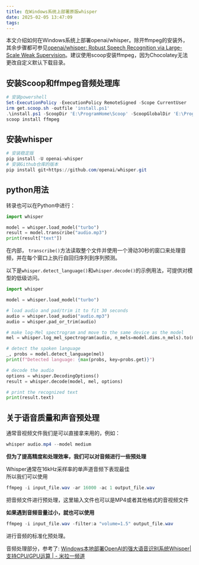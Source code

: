 ```yaml
---
title: 在Windows系统上部署原版whisper
date: 2025-02-05 13:47:09
tags:
---
```

本文介绍如何在Windows系统上部署openai/whisper。除开ffmpeg的安装外，其余步骤都可参见[openai/whisper: Robust Speech Recognition via Large-Scale Weak Supervision](https://github.com/openai/whisper)。建议使用scoop安装ffmpeg，因为Chocolatey无法更改自定义默认下载目录。

## 安装Scoop和ffmpeg音频处理库

```powershell
# 安装powershell
Set-ExecutionPolicy -ExecutionPolicy RemoteSigned -Scope CurrentUser
irm get.scoop.sh -outfile 'install.ps1'
.\install.ps1 -ScoopDir 'E:\ProgramHome\Scoop' -ScoopGlobalDir 'E:\ProgramHome\GlobalScoopApps' -NoProxy
scoop install ffmpeg
```

## 安装whisper

```powershell
# 安装稳定版
pip install -U openai-whisper
# 安装Github仓库的版本
pip install git+https://github.com/openai/whisper.git 
```

## python用法

转录也可以在Python中进行：

```python
import whisper

model = whisper.load_model("turbo")
result = model.transcribe("audio.mp3")
print(result["text"])
```

在内部， `transcribe()`方法读取整个文件并使用一个滑动30秒的窗口来处理音频，并在每个窗口上执行自回归序列到序列预测。

以下是`whisper.detect_language()`和`whisper.decode()`的示例用法，可提供对模型的低级访问。

```python
import whisper

model = whisper.load_model("turbo")

# load audio and pad/trim it to fit 30 seconds
audio = whisper.load_audio("audio.mp3")
audio = whisper.pad_or_trim(audio)

# make log-Mel spectrogram and move to the same device as the model
mel = whisper.log_mel_spectrogram(audio, n_mels=model.dims.n_mels).to(model.device)

# detect the spoken language
_, probs = model.detect_language(mel)
print(f"Detected language: {max(probs, key=probs.get)}")

# decode the audio
options = whisper.DecodingOptions()
result = whisper.decode(model, mel, options)

# print the recognized text
print(result.text)
```

## 关于语音质量和声音预处理

通常音视频文件我们是可以直接拿来用的，例如：  

```powershell
whisper audio.mp4 --model medium
```

**但为了提高精度和处理效率，我们可以对音频进行一些预处理**

Whisper通常在16kHz采样率的单声道音频下表现最佳  
所以我们可以使用  

```powershell
ffmpeg -i input_file.wav -ar 16000 -ac 1 output_file.wav  
```

把音频文件进行预处理，这里输入文件也可以是MP4或者其他格式的音视频文件

**如果遇到音频音量过小，就也可以使用**

```powershell
ffmpeg -i input_file.wav -filter:a "volume=1.5" output_file.wav  
```

进行音频的标准化预处理。

音频处理部分，参考了: [Windows本地部署OpenAI的强大语音识别系统Whisper| 支持CPU/GPU运算 | - 米拉一频道](https://www.milaone.com/archives/85.html)

